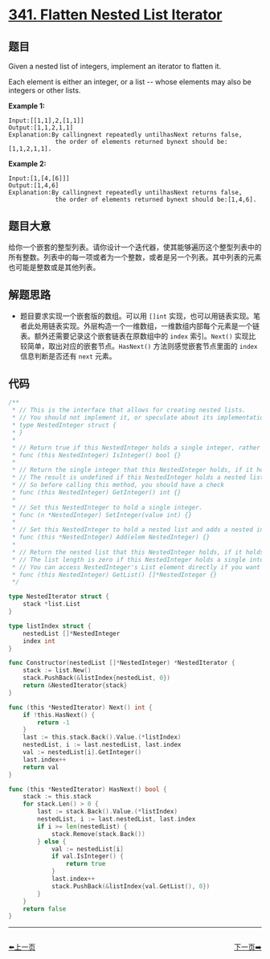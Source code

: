 # [341. Flatten Nested List Iterator](https://leetcode.com/problems/flatten-nested-list-iterator/)


## 题目

Given a nested list of integers, implement an iterator to flatten it.

Each element is either an integer, or a list -- whose elements may also be integers or other lists.

**Example 1:**

```
Input:[[1,1],2,[1,1]]
Output:[1,1,2,1,1]
Explanation:By callingnext repeatedly untilhasNext returns false,
             the order of elements returned bynext should be:[1,1,2,1,1].
```

**Example 2:**

```
Input:[1,[4,[6]]]
Output:[1,4,6]
Explanation:By callingnext repeatedly untilhasNext returns false,
             the order of elements returned bynext should be:[1,4,6].

```

## 题目大意

给你一个嵌套的整型列表。请你设计一个迭代器，使其能够遍历这个整型列表中的所有整数。列表中的每一项或者为一个整数，或者是另一个列表。其中列表的元素也可能是整数或是其他列表。

## 解题思路

- 题目要求实现一个嵌套版的数组。可以用 `[]int` 实现，也可以用链表实现。笔者此处用链表实现。外层构造一个一维数组，一维数组内部每个元素是一个链表。额外还需要记录这个嵌套链表在原数组中的 `index` 索引。`Next()` 实现比较简单，取出对应的嵌套节点。`HasNext()` 方法则感觉嵌套节点里面的 `index` 信息判断是否还有 `next` 元素。

## 代码

```go
/**
 * // This is the interface that allows for creating nested lists.
 * // You should not implement it, or speculate about its implementation
 * type NestedInteger struct {
 * }
 *
 * // Return true if this NestedInteger holds a single integer, rather than a nested list.
 * func (this NestedInteger) IsInteger() bool {}
 *
 * // Return the single integer that this NestedInteger holds, if it holds a single integer
 * // The result is undefined if this NestedInteger holds a nested list
 * // So before calling this method, you should have a check
 * func (this NestedInteger) GetInteger() int {}
 *
 * // Set this NestedInteger to hold a single integer.
 * func (n *NestedInteger) SetInteger(value int) {}
 *
 * // Set this NestedInteger to hold a nested list and adds a nested integer to it.
 * func (this *NestedInteger) Add(elem NestedInteger) {}
 *
 * // Return the nested list that this NestedInteger holds, if it holds a nested list
 * // The list length is zero if this NestedInteger holds a single integer
 * // You can access NestedInteger's List element directly if you want to modify it
 * func (this NestedInteger) GetList() []*NestedInteger {}
 */

type NestedIterator struct {
    stack *list.List
}

type listIndex struct {
    nestedList []*NestedInteger
    index int
}

func Constructor(nestedList []*NestedInteger) *NestedIterator {
    stack := list.New()
    stack.PushBack(&listIndex{nestedList, 0})
    return &NestedIterator{stack}
}

func (this *NestedIterator) Next() int {
    if !this.HasNext() {
        return -1
    }
    last := this.stack.Back().Value.(*listIndex)
    nestedList, i := last.nestedList, last.index
    val := nestedList[i].GetInteger()
    last.index++
    return val
}

func (this *NestedIterator) HasNext() bool {
    stack := this.stack
    for stack.Len() > 0 {
        last := stack.Back().Value.(*listIndex)
        nestedList, i := last.nestedList, last.index
        if i >= len(nestedList) {
            stack.Remove(stack.Back())
        } else {
            val := nestedList[i]
            if val.IsInteger() {
                return true
            }
            last.index++
            stack.PushBack(&listIndex{val.GetList(), 0})
        }
    }
    return false
}
```


----------------------------------------------
<div style="display: flex;justify-content: space-between;align-items: center;">
<p><a href="https://books.halfrost.com/leetcode/ChapterFour/0300~0399/0338.Counting-Bits/">⬅️上一页</a></p>
<p><a href="https://books.halfrost.com/leetcode/ChapterFour/0300~0399/0342.Power-of-Four/">下一页➡️</a></p>
</div>
